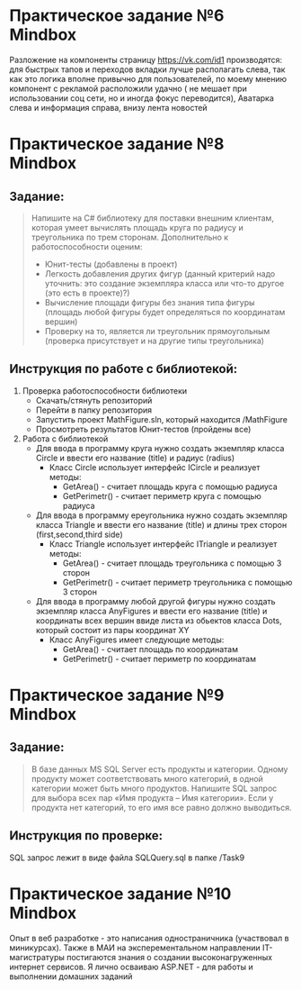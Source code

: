 # Практическое задание №6 Mindbox
Разложение на компоненты страницу https://vk.com/id1 производятся: для быстрых тапов и переходов вкладки лучше располагать слева, так как это логика вполне привычно для пользователей, по моему мнению компонент с рекламой расположили удачно ( не мешает при использовании соц сети, но и иногда фокус переводится), Аватарка слева и информация справа, внизу лента новостей
# Практическое задание №8 Mindbox
## Задание:
> Напишите на C# библиотеку для поставки внешним клиентам, которая умеет вычислять площадь круга по радиусу и треугольника по трем сторонам. 
> Дополнительно к работоспособности оценим:
>* Юнит-тесты (добавлены в проект)
>* Легкость добавления других фигур (данный критерий надо уточнить: это создание экземпляра класса или что-то другое (это есть в проекте)?)
>* Вычисление площади фигуры без знания типа фигуры (площадь любой фигуры будет определяться по координатам вершин)
>* Проверку на то, является ли треугольник прямоугольным (проверка присутствует и на другие типы треугольника)


## Инструкция по работе с библиотекой:
1. Проверка работоспособности библиотеки
   * Скачать/стянуть репозиторий
   * Перейти в папку репозитория
   * Запустить проект MathFigure.sln, который находится /MathFigure
   * Просмотреть результатов Юнит-тестов (пройдены все)
2. Работа с библиотекой
   * Для ввода в программу круга нужно создать экземпляр класса Circle  и ввести его название (title) и радиус (radius)
     * Класс Circle использует интерфейс ICircle и реализует методы:
       * GetArea() - считает площадь круга с помощью радиуса
       * GetPerimetr() - считает периметр круга с помощью радиуса
    * Для ввода в программу ереугольника нужно создать экземпляр класса Triangle  и ввести его название (title) и длины трех сторон (first,second,third side)
      * Класс Triangle использует интерфейс ITriangle и реализует методы:
        * GetArea() - считает площадь треугольника с помощью 3 сторон
        * GetPerimetr() - считает периметр треугольника с помощью 3 сторон
    * Для ввода в программу любой другой фигуры нужно создать экземпляр класса AnyFigures  и ввести его название (title) и координаты всех вершин ввиде листа из обьектов класса Dots, который состоит из пары координат XY
      * Класс AnyFigures имеет следующие методы:
        * GetArea() - считает площадь по координатам
        * GetPerimetr() - считает периметр по координатам

# Практическое задание №9 Mindbox
## Задание:
> В базе данных MS SQL Server есть продукты и категории. Одному продукту может соответствовать много категорий, 
> в одной категории может быть много продуктов. Напишите SQL запрос для выбора всех пар «Имя продукта – Имя категории». 
> Если у продукта нет категорий, то его имя все равно должно выводиться.
## Инструкция по проверке:
SQL запрос лежит в виде файла SQLQuery.sql в папке /Task9

# Практическое задание №10 Mindbox
Опыт в веб разработке - это написания одностраничника (участвовал в миникурсах). Также в МАИ на эксперементальном направлении IT-магистратуры постигаются знания о создании высоконагруженных интернет сервисов. Я лично осваиваю ASP.NET - для работы и выполнении домашних заданий
